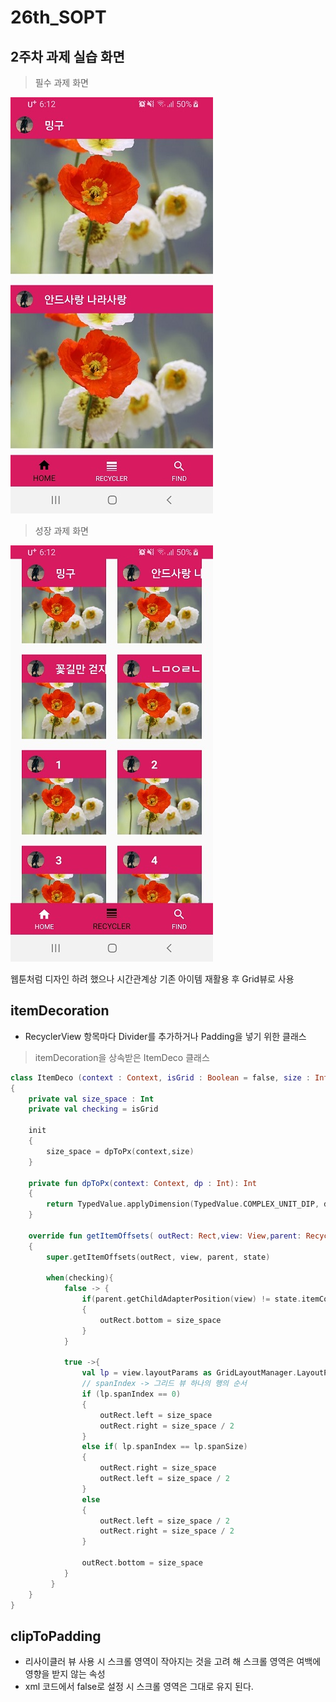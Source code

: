 # 26th_SOPT

## 2주차 과제 실습 화면

> 필수 과제 화면
>

![필수 과제 리사이클러뷰 화면](./img/screen1.jpg)

> 성장 과제 화면
>

![성장 과제 리사이클러뷰 화면](./img/screen2.jpg)

웹툰처럼 디자인 하려 했으나 시간관계상 기존 아이템 재활용 후 Grid뷰로 사용


## itemDecoration
- RecyclerView 항목마다 Divider를 추가하거나 Padding을 넣기 위한 클래스

    

> itemDecoration을 상속받은 ItemDeco 클래스

~~~kotlin
class ItemDeco (context : Context, isGrid : Boolean = false, size : Int = 20) : RecyclerView.ItemDecoration()
{  
    private val size_space : Int  
    private val checking = isGrid  
  
    init
    {  
        size_space = dpToPx(context,size)  
    }  
  
    private fun dpToPx(context: Context, dp : Int): Int 
    {  
        return TypedValue.applyDimension(TypedValue.COMPLEX_UNIT_DIP, dp.toFloat(), context.resources.displayMetrics).toInt()  
    }  
  
    override fun getItemOffsets( outRect: Rect,view: View,parent: RecyclerView,state: RecyclerView.State  ) 
    {  
        super.getItemOffsets(outRect, view, parent, state)  
  
        when(checking){  
            false -> {  
                if(parent.getChildAdapterPosition(view) != state.itemCount - 1)
                {  
                    outRect.bottom = size_space  
                }  
            }  
  
            true ->{  
                val lp = view.layoutParams as GridLayoutManager.LayoutParams  
                // spanIndex -> 그리드 뷰 하나의 행의 순서  
				if (lp.spanIndex == 0)
				{  
                    outRect.left = size_space  
				    outRect.right = size_space / 2  
				}  
                else if( lp.spanIndex == lp.spanSize)
                {  
                    outRect.right = size_space  
					outRect.left = size_space / 2  
				}  
                else
                {  
                    outRect.left = size_space / 2  
				    outRect.right = size_space / 2  
			    }  
  
                outRect.bottom = size_space  
		    }  
	     }  
	}  
}
~~~

## clipToPadding

- 리사이클러 뷰 사용 시 스크롤 영역이 작아지는 것을 고려 해 스크롤 영역은 여백에 영향을 받지 않는 속성
- xml 코드에서 false로 설정 시 스크롤 영역은 그대로 유지 된다.
